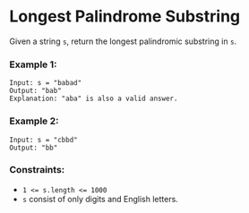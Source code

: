 # Longest Palindrome Substring

Given a string `s`, return the longest palindromic substring in `s`.


### Example 1:
```
Input: s = "babad"
Output: "bab"
Explanation: "aba" is also a valid answer.
```

### Example 2:
```
Input: s = "cbbd"
Output: "bb"
``` 

### Constraints:

- `1 <= s.length <= 1000`
- `s` consist of only digits and English letters.